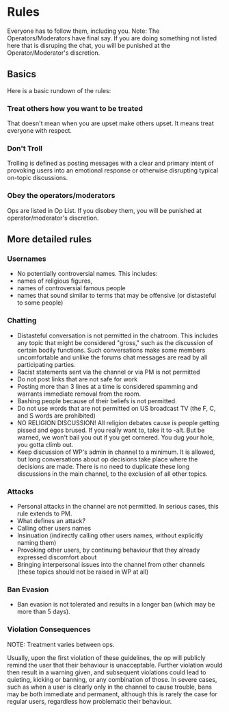 # Rules

Everyone has to follow them, including you. Note: The Operators/Moderators have final say. If you are doing something not listed here that is disruping the chat, you will be punished at the Operator/Moderator's discretion.

## Basics

Here is a basic rundown of the rules:

### Treat others how you want to be treated
That doesn't mean when you are upset make others upset. It means treat everyone with respect.

### Don't Troll
Trolling is defined as posting messages with a clear and primary intent of provoking users into an emotional response or otherwise disrupting typical on-topic discussions.

### Obey the operators/moderators

Ops are listed in Op List. If you disobey them, you will be punished at operator/moderator's discretion.

## More detailed rules

### Usernames
* No potentially controversial names. This includes:
 * names of religious figures, 
 * names of controversial famous people
 * names that sound similar to terms that may be offensive (or distasteful to some people)

### Chatting
* Distasteful conversation is not permitted in the chatroom. This includes any topic that might be considered "gross," such as the discussion of certain bodily functions. Such conversations make some members uncomfortable and unlike the forums chat messages are read by all participating parties. 
* Racist statements sent via the channel or via PM is not permitted
* Do not post links that are not safe for work
* Posting more than 3 lines at a time is considered spamming and warrants immediate removal from the room.
* Bashing people because of their beliefs is not permitted.
* Do not use words that are not permitted on US broadcast TV (the F, C, and S words are prohibited)
* NO RELIGION DISCUSSION! All religion debates cause is people getting pissed and egos brused. If you really want to, take it to -alt. But be warned, we won't bail you out if you get cornered. You dug your hole, you gotta climb out.
* Keep discussion of WP's admin in channel to a minimum. It is allowed, but long conversations about op decisions take place where the decisions are made. There is no need to duplicate these long discussions in the main channel, to the exclusion of all other topics.

### Attacks
* Personal attacks in the channel are not permitted. In serious cases, this rule extends to PM.
* What defines an attack?
 * Calling other users names
 * Insinuation (indirectly calling other users names, without explicitly naming them)
 * Provoking other users, by continuing behaviour that they already expressed discomfort about
 * Bringing interpersonal issues into the channel from other channels (these topics should not be raised in WP at all)

### Ban Evasion
* Ban evasion is not tolerated and results in a longer ban (which may be more than 5 days). 

### Violation Consequences
NOTE: Treatment varies between ops.

Usually, upon the first violation of these guidelines, the op will publicly remind the user that their behaviour is unacceptable. Further violation would then result in a warning given, and subsequent violations could lead to quieting, kicking or banning, or any combination of those. In severe cases, such as when a user is clearly only in the channel to cause trouble, bans may be both immediate and permanent, although this is rarely the case for regular users, regardless how problematic their behaviour.
